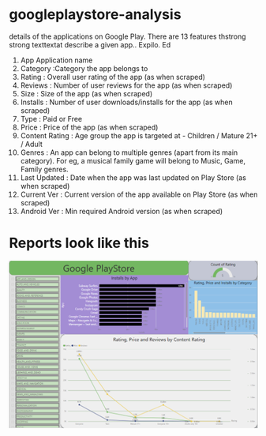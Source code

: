 # googleplaystore-analysis

details of the applications on Google Play. There are 13 features thstrong strong texttextat describe a given app.. Expilo. Ed

1. App Application name
2. Category :Category the app belongs to
3. Rating : Overall user rating of the app (as when scraped)
4. Reviews : Number of user reviews for the app (as when scraped)
5. Size : Size of the app (as when scraped)
6. Installs : Number of user downloads/installs for the app (as when scraped)
7. Type : Paid or Free
8. Price : Price of the app (as when scraped)
9. Content Rating : Age group the app is targeted at - Children / Mature 21+ / Adult
10. Genres : An app can belong to multiple genres (apart from its main category). For eg, a musical family game will belong to Music, Game, Family genres.
11. Last Updated : Date when the app was last updated on Play Store (as when scraped)
12. Current Ver : Current version of the app available on Play Store (as when scraped)
13. Android Ver : Min required Android version (as when scraped)


# Reports look like this 

![image](https://github.com/mukesh1996-ds/googleplaystore-analysis/blob/main/screenshorts/Playstore%20Report%201.png)
